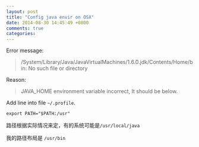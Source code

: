 ```yaml
---
layout: post
title: "Config java envir on OSX"
date: 2014-08-30 14:45:49 +0800
comments: true
categories: 
---
```

Error message:
> /System/Library/Java/JavaVirtualMachines/1.6.0.jdk/Contents/Home/bin: No such file or directory

Reason:

> JAVA_HOME environment variable incorrect, It should be below.

Add line into file `~/.profile`.

```
export PATH="$PATH:/usr"
```

路径根据实际情况来定，有的系统可能是`/usr/local/java`

我的路径布局是 `/usr/bin`

